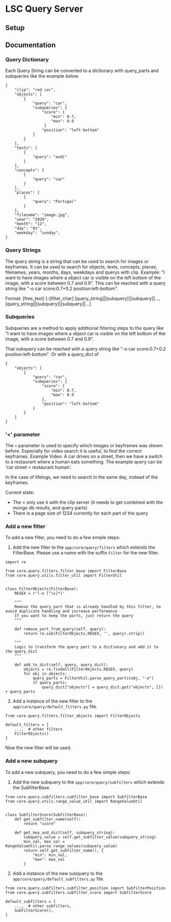 # LSC Query Server

## Setup

## Documentation

### Query Dictionary
Each Query String can be converted to a dictionary with query_parts and subqueries like the example below.
```
{
    "clip": "red car",
    "objects": [
        {
            "query": "car",
            "subqueries": {
                "score": {
                    "min": 0.7,
                    "max": 0.9
                 }
                "position": "left-bottom"
            }
        }
    ],
    "texts": [
        {
            "query": "audi"
        }
    ],
    "concepts": [
        {
            "query": "car"
        }
    ],
    "places": [
        {
            "query": "Portugal"
        }
    ],
    "filename": "image.jpg",
    "year": "2020",
    "month": "12",
    "day": "01",
    "weekday": "sunday",
}
```

### Query Strings
The query string is a string that can be used to search for images or keyframes. 
It can be used to search for objects, texts, concepts, places, filenames, years, months, days, weekdays and querys with clip.
Example: "I want to have images where a object car is visible on the left bottom of the image, with a score between 0.7 and 0.9".
This can be reached with a query string like "-o car score:0.7+0.2 position:left-bottom".

Format: [free_text] [-[filter_char] [query_string]|[subquery]|[subquery]|...,[query_string]|[subquery]|[subquery]|...]

### Subqueries
Subqueries are a method to apply additional filtering steps to the query like 
"I want to have images where a object car is visible on the left bottom of the image, with a score between 0.7 and 0.9".

That subquery can be reached with a query string like "-o car score:0.7+0.2 position:left-bottom".
Or with a query_dict of
```
{
    "objects": [
        {
            "query": "car",
            "subqueries": {
                "score": {
                    "min": 0.7,
                    "max": 0.9
                },
                "position": "left-bottom"
            }
        }
    ]
}
```

### '<' parameter
The `<` parameter is used to specify which images or keyframes was shown before. Especially for video search it is useful, to find the correct keyframes.
Example Video: A car drives on a street, then we have a switch to a restaurant where a human eats something. The example query can be 'car street < restaurant human'.

In the case of lifelogs, we need to search in the same day, instead of the keyframes.

Current state:
- The < only use it with the clip server (it needs to get combined with the mongo db results, and query parts)
- There is a page size of 1234 currently for each part of the query

### Add a new filter
To add a new filter, you need to do a few simple steps:

1. Add the new filter to the `app/core/query/filters` which extends the FilterBase. 
Please use a name with the suffix `Filter` for the new filter.

```
import re

from core.query.filters.filter_base import FilterBase
from core.query.utils.filter_util import FilterUtil


class FilterObjects(FilterBase):
    REGEX = r'(-o [^\s]*)'

    """
    Remove the query part that is already handled by this filter, to avoid duplicate handling and increase performance
    If you want to keep the parts, just return the query
    """

    def remove_part_from_query(self, query):
        return re.sub(FilterObjects.REGEX, '', query).strip()

    """
    Logic to transform the query part to a dictionary and add it to the query_dict
    """

    def add_to_dict(self, query, query_dict):
        objects = re.findall(FilterObjects.REGEX, query)
        for obj in objects:
            query_parts = FilterUtil.parse_query_parts(obj, "-o")
            if query_parts:
                query_dict["objects"] = query_dict.get("objects", []) + query_parts

```

2. Add a instance of the new filter to the `app/core/query/default_filters.py` file.
```
from core.query.filters.filter_objects import FilterObjects

default_filters = [
    ...,  # other filters
    FilterObjects()
]
```

Now the new filter will be used.

### Add a new subquery
To add a new subquery, you need to do a few simple steps:
1. Add the new subquery to the `app/core/query/subfilters` which extends the SubfilterBase.
```
from core.query.subfilters.subfilter_base import SubfilterBase
from core.query.utils.range_value_util import RangeValueUtil


class SubfilterScore(SubfilterBase):
    def get_subfilter_name(self):
        return "score"

    def get_key_and_dict(self, subquery_string):
        subquery_value = self.get_subfilter_value(subquery_string)
        min_val, max_val = RangeValueUtil.parse_range_values(subquery_value)
        return self.get_subfilter_name(), {
            "min": min_val,
            "max": max_val
        }
```

2. Add a instance of the new subquery to the `app/core/query/default_subfilters.py` file.
```
from core.query.subfilters.subfilter_position import SubfilterPosition
from core.query.subfilters.subfilter_score import SubfilterScore

default_subfilters = [
    ...,  # other subfilters,
    SubfilterScore(),
]
```